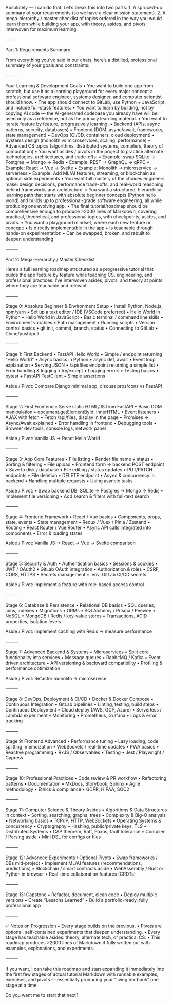 Absolutely — I can do that. Let’s break this into two parts: 1. A spruced-up summary of your requirements (so we have a clear mission statement). 2. A mega-hierarchy / master checklist of topics ordered in the way you would learn them while building your app, with theory, asides, and pivots interwoven for maximum learning.

⸻

Part 1: Requirements Summary

From everything you’ve said in our chats, here’s a distilled, professional summary of your goals and constraints:

⸻

Your Learning & Development Goals
• You want to build one app from scratch, but use it as a learning playground for every major concept a professional software engineer, systems designer, and computer scientist should know.
• The app should connect to GitLab, use Python + JavaScript, and include full-stack features.
• You want to learn by building, not by copying AI code — the AI-generated codebase you already have will be used only as a reference, not as the primary learning material.
• You want to iterate feature by feature, progressively learning:
• Backend (APIs, async patterns, security, databases)
• Frontend (DOM, async/await, frameworks, state management)
• DevOps (CI/CD, containers, cloud deployment)
• Systems design (monolith vs microservices, scaling, performance)
• Advanced CS topics (algorithms, distributed systems, compilers, theory of computation)
• You want asides / pivots in the project to practice alternate technologies, architectures, and trade-offs:
• Example: swap SQLite → Postgres → Mongo → Redis
• Example: REST → GraphQL → gRPC
• Example: React → Vue → Svelte
• Example: Monolith → microservice → serverless
• Example: Add ML/AI features, streaming, or blockchain as optional side experiments
• You want full mastery of the choices engineers make: design decisions, performance trade-offs, and real-world reasoning behind frameworks and architecture.
• You want a structured, hierarchical learning path that starts with absolute beginner concepts (Python hello world) and builds up to professional-grade software engineering, all while producing one evolving app.
• The final tutorial/roadmap should be comprehensive enough to produce >2000 lines of Markdown, covering practical, theoretical, and professional topics, with checkpoints, asides, and pivots.
• You want a playground mindset, where each new feature or concept:
• Is directly implementable in the app
• Is teachable through hands-on experimentation
• Can be swapped, broken, and rebuilt to deepen understanding

⸻

Part 2: Mega-Hierarchy / Master Checklist

Here’s a full learning roadmap structured as a progressive tutorial that builds the app feature by feature while teaching CS, engineering, and professional practices. I’ve interwoven asides, pivots, and theory at points where they are teachable and relevant.

⸻

Stage 0: Absolute Beginner & Environment Setup
• Install Python, Node.js, npm/yarn
• Set up a text editor / IDE (VSCode preferred)
• Hello World in Python
• Hello World in JavaScript
• Basic terminal / command line skills
• Environment variables
• Path management
• Running scripts
• Version control basics
• git init, commit, branch, status
• Connecting to GitLab
• Clone/push/pull

⸻

Stage 1: First Backend
• FastAPI Hello World
• Simple / endpoint returning “Hello World”
• Async basics in Python
• async def, await
• Event loop explanation
• Serving JSON
• /api/files endpoint returning a simple list
• Error handling & logging
• try/except
• Logging errors
• Testing basics
• pytest + FastAPI TestClient
• Simple assertions

Aside / Pivot: Compare Django minimal app, discuss pros/cons vs FastAPI

⸻

Stage 2: First Frontend
• Serve static HTML/JS from FastAPI
• Basic DOM manipulation
• document.getElementById, innerHTML
• Event listeners
• AJAX with fetch
• Fetch /api/files, display in the page
• Promises → Async/Await explained
• Error handling in frontend
• Debugging tools
• Browser dev tools, console logs, network panel

Aside / Pivot: Vanilla JS → React Hello World

⸻

Stage 3: App Core Features
• File listing
• Render file name + status
• Sorting & filtering
• File upload
• Frontend form → backend POST endpoint
• Save to disk / database
• File editing / status updates
• PUT/PATCH endpoints
• File deletion
• DELETE endpoint
• Async & concurrency in backend
• Handling multiple requests
• Using asyncio tasks

Aside / Pivot:
• Swap backend DB: SQLite → Postgres → Mongo → Redis
• Implement file versioning
• Add search & filters with full-text search

⸻

Stage 4: Frontend Framework
• React / Vue basics
• Components, props, state, events
• State management
• Redux / Vuex / Pinia / Zustand
• Routing
• React Router / Vue Router
• Async API calls integrated into components
• Error & loading states

Aside / Pivot: Vanilla JS → React → Vue → Svelte comparison

⸻

Stage 5: Security & Auth
• Authentication basics
• Sessions & cookies
• JWT / OAuth2
• GitLab OAuth integration
• Authorization & roles
• CSRF, CORS, HTTPS
• Secrets management
• .env, GitLab CI/CD secrets

Aside / Pivot: Implement a feature with role-based access control

⸻

Stage 6: Database & Persistence
• Relational DB basics
• SQL queries, joins, indexes
• Migrations
• ORMs
• SQLAlchemy / Prisma / Peewee
• NoSQL
• MongoDB / Redis / key-value stores
• Transactions, ACID properties, isolation levels

Aside / Pivot: Implement caching with Redis → measure performance

⸻

Stage 7: Advanced Backend & Systems
• Microservices
• Split core functionality into services
• Message queues
• RabbitMQ / Kafka
• Event-driven architecture
• API versioning & backward compatibility
• Profiling & performance optimization

Aside / Pivot: Refactor monolith → microservice

⸻

Stage 8: DevOps, Deployment & CI/CD
• Docker & Docker Compose
• Continuous Integration
• GitLab pipelines
• Linting, testing, build steps
• Continuous Deployment
• Cloud deploy (AWS, GCP, Azure)
• Serverless / Lambda experiment
• Monitoring
• Prometheus, Grafana
• Logs & error tracking

⸻

Stage 9: Frontend Advanced
• Performance tuning
• Lazy loading, code splitting, memoization
• WebSockets / real-time updates
• PWA basics
• Reactive programming
• RxJS / Observables
• Testing
• Jest / Playwright / Cypress

⸻

Stage 10: Professional Practices
• Code review & PR workflow
• Refactoring patterns
• Documentation
• MkDocs, Storybook, Sphinx
• Agile methodology
• Ethics & compliance
• GDPR, HIPAA, SOC2

⸻

Stage 11: Computer Science & Theory Asides
• Algorithms & Data Structures in context
• Sorting, searching, graphs, trees
• Complexity & Big-O analysis
• Networking basics
• TCP/IP, HTTP, WebSockets
• Operating Systems & concurrency
• Cryptography
• Hashing, public/private keys, TLS
• Distributed Systems
• CAP theorem, Raft, Paxos, fault tolerance
• Compiler / Parsing aside
• Mini DSL for configs or files

⸻

Stage 12: Advanced Experiments / Optional Pivots
• Swap frameworks / DBs mid-project
• Implement ML/AI features (recommendations, predictions)
• Blockchain / smart contracts aside
• WebAssembly / Rust or Python in browser
• Real-time collaboration features (CRDTs)

⸻

Stage 13: Capstone
• Refactor, document, clean code
• Deploy multiple versions
• Create “Lessons Learned”
• Build a portfolio-ready, fully professional app

⸻

✅ Notes on Progression
• Every stage builds on the previous.
• Pivots are optional, self-contained experiments that deepen understanding.
• Every stage has teachable asides: theory, alternate tech, or practical CS.
• This roadmap produces >2000 lines of Markdown if fully written out with examples, explanations, and experiments.

⸻

If you want, I can take this roadmap and start expanding it immediately into the first few stages of actual tutorial Markdown with runnable examples, exercises, and pivots — essentially producing your “living textbook” one stage at a time.

Do you want me to start that next?
